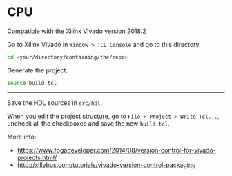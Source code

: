 # CPU

Compatible with the Xilinx Vivado version 2018.2

Go to Xilinx Vivado in `Window > TCL Console` and go to this directory.
```sh
cd <your/directory/containing/the/repo>
```

Generate the project.
```sh
source build.tcl
```

---

Save the HDL sources in `src/hdl`.

When you edit the project structure, go to `File > Project > Write Tcl...`, uncheck all the checkboxes and save the new `build.tcl`.

More info:
- https://www.fpgadeveloper.com/2014/08/version-control-for-vivado-projects.html/
- http://xillybus.com/tutorials/vivado-version-control-packaging
